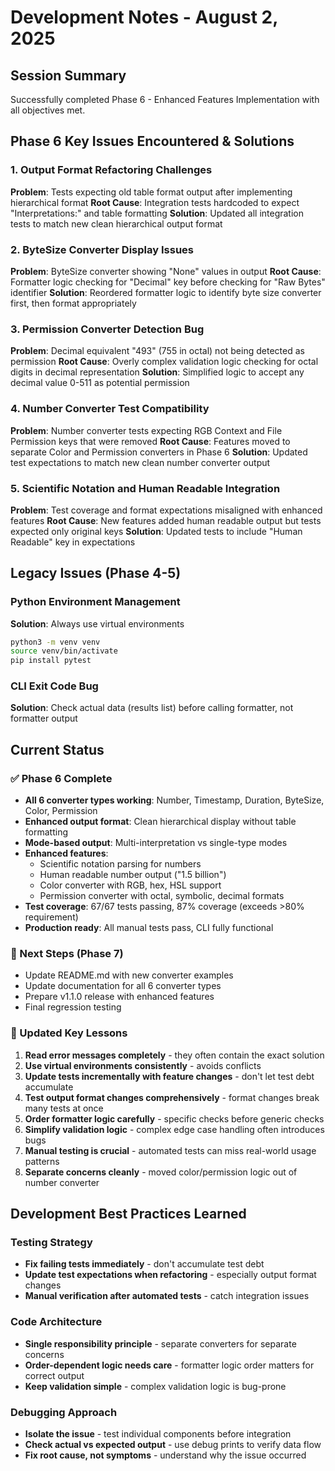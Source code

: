 # Development Notes - August 2, 2025

## Session Summary

Successfully completed Phase 6 - Enhanced Features Implementation with all objectives met.

## Phase 6 Key Issues Encountered & Solutions

### 1. Output Format Refactoring Challenges

**Problem**: Tests expecting old table format output after implementing hierarchical format
**Root Cause**: Integration tests hardcoded to expect "Interpretations:" and table formatting
**Solution**: Updated all integration tests to match new clean hierarchical output format

### 2. ByteSize Converter Display Issues

**Problem**: ByteSize converter showing "None" values in output
**Root Cause**: Formatter logic checking for "Decimal" key before checking for "Raw Bytes" identifier
**Solution**: Reordered formatter logic to identify byte size converter first, then format appropriately

### 3. Permission Converter Detection Bug

**Problem**: Decimal equivalent "493" (755 in octal) not being detected as permission
**Root Cause**: Overly complex validation logic checking for octal digits in decimal representation
**Solution**: Simplified logic to accept any decimal value 0-511 as potential permission

### 4. Number Converter Test Compatibility

**Problem**: Number converter tests expecting RGB Context and File Permission keys that were removed
**Root Cause**: Features moved to separate Color and Permission converters in Phase 6
**Solution**: Updated test expectations to match new clean number converter output

### 5. Scientific Notation and Human Readable Integration

**Problem**: Test coverage and format expectations misaligned with enhanced features
**Root Cause**: New features added human readable output but tests expected only original keys
**Solution**: Updated tests to include "Human Readable" key in expectations

## Legacy Issues (Phase 4-5)

### Python Environment Management

**Solution**: Always use virtual environments

```bash
python3 -m venv venv
source venv/bin/activate
pip install pytest
```

### CLI Exit Code Bug

**Solution**: Check actual data (results list) before calling formatter, not formatter output

## Current Status

### ✅ Phase 6 Complete

- **All 6 converter types working**: Number, Timestamp, Duration, ByteSize, Color, Permission
- **Enhanced output format**: Clean hierarchical display without table formatting
- **Mode-based output**: Multi-interpretation vs single-type modes
- **Enhanced features**:
  - Scientific notation parsing for numbers
  - Human readable number output ("1.5 billion")
  - Color converter with RGB, hex, HSL support
  - Permission converter with octal, symbolic, decimal formats
- **Test coverage**: 67/67 tests passing, 87% coverage (exceeds >80% requirement)
- **Production ready**: All manual tests pass, CLI fully functional

### 🚧 Next Steps (Phase 7)

- Update README.md with new converter examples
- Update documentation for all 6 converter types
- Prepare v1.1.0 release with enhanced features
- Final regression testing

### 📝 Updated Key Lessons

1. **Read error messages completely** - they often contain the exact solution
2. **Use virtual environments consistently** - avoids conflicts
3. **Update tests incrementally with feature changes** - don't let test debt accumulate
4. **Test output format changes comprehensively** - format changes break many tests at once
5. **Order formatter logic carefully** - specific checks before generic checks
6. **Simplify validation logic** - complex edge case handling often introduces bugs
7. **Manual testing is crucial** - automated tests can miss real-world usage patterns
8. **Separate concerns cleanly** - moved color/permission logic out of number converter

## Development Best Practices Learned

### Testing Strategy

- **Fix failing tests immediately** - don't accumulate test debt
- **Update test expectations when refactoring** - especially output format changes
- **Manual verification after automated tests** - catch integration issues

### Code Architecture

- **Single responsibility principle** - separate converters for separate concerns
- **Order-dependent logic needs care** - formatter logic order matters for correct output
- **Keep validation simple** - complex validation logic is bug-prone

### Debugging Approach

- **Isolate the issue** - test individual components before integration
- **Check actual vs expected output** - use debug prints to verify data flow
- **Fix root cause, not symptoms** - understand why the issue occurred
